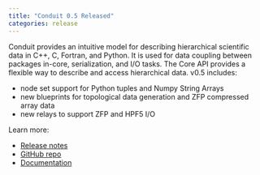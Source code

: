 ```yaml
---
title: "Conduit 0.5 Released"
categories: release
---
```


Conduit provides an intuitive model for describing hierarchical scientific data in C++, C, Fortran, and Python. It is used for data coupling between packages in-core, serialization, and I/O tasks. The Core API provides a flexible way to describe and access hierarchical data. v0.5 includes:
- node set support for Python tuples and Numpy String Arrays
- new blueprints for topological data generation and ZFP compressed array data
- new relays to support ZFP and HPF5 I/O

Learn more:
- [Release notes](https://github.com/LLNL/conduit/releases/tag/v0.5.0)
- [GitHub repo](https://github.com/LLNL/conduit)
- [Documentation](https://llnl-conduit.readthedocs.io/en/latest/)

